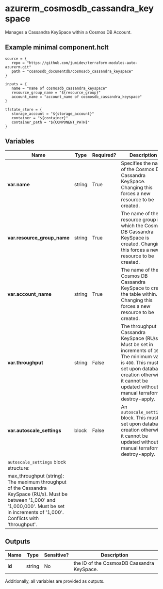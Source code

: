 # azurerm_cosmosdb_cassandra_keyspace

Manages a Cassandra KeySpace within a Cosmos DB Account.

## Example minimal component.hclt

```hcl
source = {
   repo = "https://github.com/jumidev/terraform-modules-auto-azurerm.git" 
   path = "cosmosdb_documentdb/cosmosdb_cassandra_keyspace" 
}

inputs = {
   name = "name of cosmosdb_cassandra_keyspace" 
   resource_group_name = "${resource_group}" 
   account_name = "account_name of cosmosdb_cassandra_keyspace" 
}

tfstate_store = {
   storage_account = "${storage_account}" 
   container = "${container}" 
   container_path = "${COMPONENT_PATH}" 
}

```

## Variables

| Name | Type | Required? |  Description |
| ---- | ---- | --------- |  ----------- |
| **var.name** | string | True | Specifies the name of the Cosmos DB Cassandra KeySpace. Changing this forces a new resource to be created. | 
| **var.resource_group_name** | string | True | The name of the resource group in which the Cosmos DB Cassandra KeySpace is created. Changing this forces a new resource to be created. | 
| **var.account_name** | string | True | The name of the Cosmos DB Cassandra KeySpace to create the table within. Changing this forces a new resource to be created. | 
| **var.throughput** | string | False | The throughput of Cassandra KeySpace (RU/s). Must be set in increments of `100`. The minimum value is `400`. This must be set upon database creation otherwise it cannot be updated without a manual terraform destroy-apply. | 
| **var.autoscale_settings** | block | False | An `autoscale_settings` block. This must be set upon database creation otherwise it cannot be updated without a manual terraform destroy-apply. | 
| `autoscale_settings` block structure: || 
|   max_throughput (string): The maximum throughput of the Cassandra KeySpace (RU/s). Must be between '1,000' and '1,000,000'. Must be set in increments of '1,000'. Conflicts with 'throughput'. ||



## Outputs

| Name | Type | Sensitive? | Description |
| ---- | ---- | --------- | --------- |
| **id** | string | No  | the ID of the CosmosDB Cassandra KeySpace. | 

Additionally, all variables are provided as outputs.
